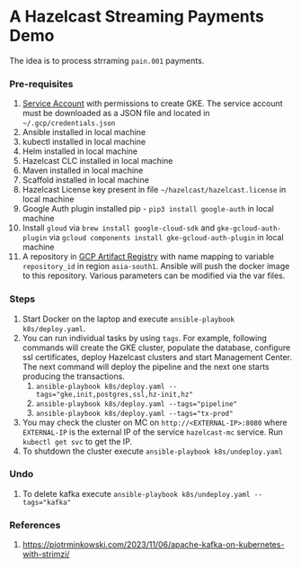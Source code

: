 # A Hazelcast Streaming Payments Demo
The idea is to process strraming `pain.001` payments.

### Pre-requisites
1. [Service Account](https://developers.google.com/identity/protocols/oauth2/service-account#creatinganaccount) with 
permissions to create GKE. The service account must be downloaded as a JSON file and located in `~/.gcp/credentials.json`
2. Ansible installed in local machine
3. kubectl installed in local machine
4. Helm installed in local machine
5. Hazelcast CLC installed in local machine
6. Maven installed in local machine
7. Scaffold installed in local machine
7. Hazelcast License key present in file `~/hazelcast/hazelcast.license` in local machine
8. Google Auth plugin installed pip - `pip3 install google-auth` in local machine
9. Install `gloud` via `brew install google-cloud-sdk` and `gke-gcloud-auth-plugin` via `gcloud components install gke-gcloud-auth-plugin` in local machine
10. A repository in [GCP Artifact Registry](https://cloud.google.com/artifact-registry/docs/docker/store-docker-container-images#linux) with 
name mapping to variable `repository_id` in region `asia-south1`. Ansible will push the docker image to this repository. Various parameters can be modified via the var files. 

### Steps
1. Start Docker on the laptop and execute `ansible-playbook k8s/deploy.yaml`.
2. You can run individual tasks by using `tags`.
For example, following commands will create the GKE cluster, populate the database, configure ssl certificates, deploy Hazelcast clusters and start Management Center.
The next command will deploy the pipeline and the next one starts producing the transactions.
    1. `ansible-playbook k8s/deploy.yaml --tags="gke,init,postgres,ssl,hz-init,hz"`
    2. `ansible-playbook k8s/deploy.yaml --tags="pipeline"`
    3. `ansible-playbook k8s/deploy.yaml --tags="tx-prod"` 
3. You may check the cluster on MC on `http://<EXTERNAL-IP>:8080` where `EXTERNAL-IP` is the external IP of the service `hazelcast-mc` service. Run `kubectl get svc` to get the IP.
4. To shutdown the cluster execute `ansible-playbook k8s/undeploy.yaml`

### Undo
1. To delete kafka execute `ansible-playbook k8s/undeploy.yaml --tags="kafka"`

### References
1. https://piotrminkowski.com/2023/11/06/apache-kafka-on-kubernetes-with-strimzi/
